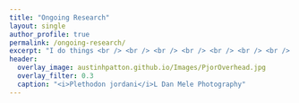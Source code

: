 ```yaml
---
title: "Ongoing Research"
layout: single
author_profile: true
permalink: /ongoing-research/
excerpt: "I do things <br /> <br /> <br /> <br /> <br /> <br /> <br /> <br />"
header:
  overlay_image: austinhpatton.github.io/Images/PjorOverhead.jpg
  overlay_filter: 0.3
  caption: "<i>Plethodon jordani</i>L Dan Mele Photography"
---
```

